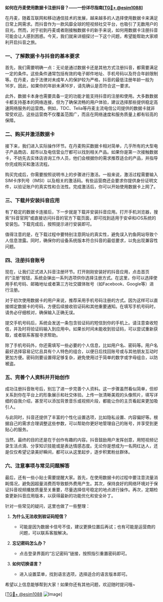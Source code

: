 **如何在丹麦使用数据卡注册抖音？——一份详尽指南[[TG💪+ @esim1088](https://t.me/s/esim1088)]**

在丹麦，随着互联网和移动通信技术的发展，越来越多的人选择使用数据卡来满足日常上网需求。而抖音作为一款风靡全球的短视频社交平台，也吸引了无数用户的目光。然而，对于初到丹麦或者刚接触数据卡的新手来说，如何用数据卡注册抖音可能会让人感到困惑。今天，我们就来详细探讨一下这个问题，希望能帮助大家顺利开启抖音之旅。

### 一、了解数据卡与抖音的基本要求

首先，我们需要明确一点：无论是通过数据卡还是其他方式注册抖音，都需要满足一定的条件。这些条件通常包括有效的电子邮件地址、手机号码以及符合年龄限制等。在丹麦，由于法律对未成年人的保护较为严格，抖音的最低注册年龄一般为16岁。因此，如果你的年龄未满16岁，请先确认是否符合这一要求。

此外，数据卡本身也需要具备一定的功能才能支持抖音的注册和使用。大多数数据卡都支持基本的网络连接，但为了确保流畅的用户体验，建议选择那些提供稳定高速网络服务的运营商。例如，TDC、Telia等丹麦主流电信公司提供的数据卡就非常受欢迎。这些运营商不仅覆盖范围广，而且在网络速度和服务质量上都有较高的保障。

### 二、购买并激活数据卡

接下来，我们进入实际操作环节。在丹麦购买数据卡相对简单，几乎所有的大型电子产品商店、超市以及电信营业厅都可以找到相关产品。如果你是第一次接触数据卡，不妨先去实体店咨询工作人员，他们会根据你的需求推荐适合的产品，并指导你完成购买和激活流程。

购买完成后，你需要按照说明书上的步骤进行激活。一般来说，激活过程需要输入SIM卡序列号（IMSI）以及相关的激活码。有些运营商还会要求你提供身份证明文件，以验证账户的真实性和合法性。完成激活后，你可以开始使用数据卡上网了。

### 三、下载并安装抖音应用

有了稳定的数据卡连接后，下一步就是下载并安装抖音应用。打开手机浏览器，搜索“抖音官网”或直接访问抖音的官方下载页面，即可找到适用于安卓和iOS系统的安装包。下载完成后，按照提示进行安装即可。

值得注意的是，在下载过程中要特别注意网址的真实性，避免误入钓鱼网站导致个人信息泄露。同时，确保你的设备系统版本符合抖音的最低要求，以免出现兼容性问题。

### 四、注册抖音账号

现在，让我们正式进入抖音注册环节。打开刚刚安装好的抖音应用，点击首页的“注册”按钮，系统会弹出一系列选项供你选择注册方式。在这里，你可以选择使用手机号码、邮箱地址或者第三方社交媒体账号（如Facebook、Google等）进行注册。

对于初次使用数据卡的用户来说，推荐采用手机号码注册的方式。因为这样可以直接绑定数据卡的号码，方便后续接收验证码和其他重要通知。在填写手机号码时，请务必仔细核对，确保输入正确无误。

提交手机号码后，系统会发送一条包含验证码的短信到你的手机上。请注意查收短信，并及时将验证码输入到应用中。如果长时间未能收到验证码，可以尝试重新获取，或者联系客服寻求帮助。

除了手机号码外，你还需填写一些必要的个人信息，比如用户名、密码等。用户名最好选择容易记忆且具有个人特色的组合，以便日后找回账号或与其他朋友互动时更加方便。密码则要设置得足够复杂，避免使用过于简单的数字或字母组合，以防被盗。

### 五、完善个人资料并开始创作

成功注册抖音账号后，别忘了进一步完善个人资料。这一步骤虽然看似简单，但却关系到你在平台上的形象展示和社交体验。上传一张清晰美观的头像照片，填写详细的自我介绍，甚至可以添加背景音乐或视频片段，都能让你的主页看起来更加吸引人。

与此同时，抖音还提供了丰富的个性化设置选项，比如隐私设置、内容偏好等。根据自己的需求合理调整这些参数，可以帮助你更好地管理自己的账号，并享受到更贴心的服务。

当然，最终的目的还是在于创作有趣的内容。抖音鼓励用户发挥创意，用短视频记录生活点滴、分享知识技能或是表达情感态度。无论你是想成为一名网红达人，还是仅仅希望记录美好瞬间，都可以从这里起步，逐步积累粉丝群体。

### 六、注意事项与常见问题解答

最后，还有一些小贴士需要提醒大家。首先，在使用数据卡的过程中要注意流量消耗情况，避免因超量消费而导致额外费用产生。其次，保持良好的网络环境对于保证抖音视频播放质量至关重要，尽量选择信号稳定的地点进行操作。再次，定期检查更新抖音应用版本，以获得最新的功能优化和安全补丁。

针对一些常见的疑问，这里也做了一些整理：
1. **为什么无法收到验证码短信？**
   - 可能是因为数据卡信号不佳，建议更换位置后再试；也有可能是运营商的问题，可以联系客服解决。
   
2. **忘记密码怎么办？**
   - 点击登录界面的“忘记密码”链接，按照指引重置密码即可。

3. **如何切换语言？**
   - 进入设置菜单，找到语言选项，选择适合的语言版本即可。

希望以上信息能够帮到大家！如果你还有其他问题，欢迎随时提问哦~

[[TG💪+ @esim1088](https://t.me/s/esim1088) ![Image](https://i.postimg.cc/4NQfJmqS/Snipaste-2025-05-13-00-14-12.png)]